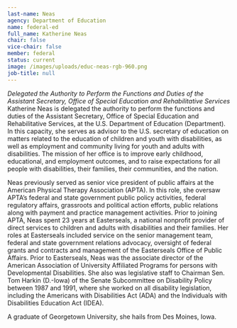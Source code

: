 ```yaml
---
last-name: Neas
agency: Department of Education
name: federal-ed
full_name: Katherine Neas
chair: false
vice-chair: false
member: federal
status: current
image: /images/uploads/educ-neas-rgb-960.png
job-title: null
---
```

*Delegated the Authority to Perform the Functions and Duties of the Assistant Secretary, Office of Special Education and Rehabilitative Services*
Katherine Neas is delegated the authority to perform the functions and duties of the Assistant Secretary, Office of Special Education and Rehabilitative Services, at the U.S. Department of Education (Department). In this capacity, she serves as advisor to the U.S. secretary of education on matters related to the education of children and youth with disabilities, as well as employment and community living for youth and adults with disabilities. The mission of her office is to improve early childhood, educational, and employment outcomes, and to raise expectations for all people with disabilities, their families, their communities, and the nation.

Neas previously served as senior vice president of public affairs at the American Physical Therapy Association (APTA). In this role, she oversaw APTA’s federal and state government public policy activities, federal regulatory affairs, grassroots and political action efforts, public relations along with payment and practice management activities. Prior to joining APTA, Neas spent 23 years at Easterseals, a national nonprofit provider of direct services to children and adults with disabilities and their families. Her roles at Easterseals included service on the senior management team, federal and state government relations advocacy, oversight of federal grants and contracts and management of the Easterseals Office of Public Affairs. Prior to Easterseals, Neas was the associate director of the American Association of University Affiliated Programs for persons with Developmental Disabilities. She also was legislative staff to Chairman Sen. Tom Harkin (D.-Iowa) of the Senate Subcommittee on Disability Policy between 1987 and 1991, where she worked on all disability legislation, including the Americans with Disabilities Act (ADA) and the Individuals with Disabilities Education Act (IDEA). 

A graduate of Georgetown University, she hails from Des Moines, Iowa.
